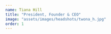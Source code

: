 ```yaml
---
name: Tiana Hill 
title: "President, Founder & CEO"
image: "assets/images/headshots/twona_h.jpg"
order: 1
---
```

